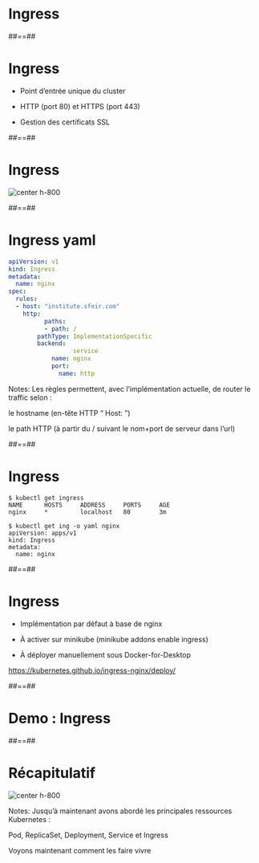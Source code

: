 <!-- .slide: class="transition-bg-sfeir-3"-->

# Ingress

##==##

<!-- .slide:-->

# Ingress

- Point d’entrée unique du cluster

- HTTP (port 80) et HTTPS (port 443)

- Gestion des certificats SSL

##==##

<!-- .slide:-->

# Ingress

![center h-800](./assets/images/ingress.svg)

##==##

<!-- .slide: class="with-code max-height" -->

# Ingress yaml

```yaml
apiVersion: v1
kind: Ingress
metadata:
  name: nginx
spec:
  rules:
  - host: "institute.sfeir.com"
    http:
          paths:
          - path: /
        pathType: ImplementationSpecific
        backend:
                  service
            name: nginx
            port:
              name: http
```

Notes:
Les règles permettent, avec l’implémentation actuelle, de router le traffic selon :

le hostname (en-tête HTTP “
Host:
”)

le path HTTP (à partir du
/
suivant le nom+port de serveur dans l’url)

##==##

<!-- .slide: class="with-code" -->

# Ingress

```shell
$ kubectl get ingress
NAME      HOSTS     ADDRESS     PORTS     AGE
nginx     *         localhost   80        3m

$ kubectl get ing -o yaml nginx
apiVersion: apps/v1
kind: Ingress
metadata:
  name: nginx
```

<!-- .element: class="big-code" -->

##==##

<!-- .slide: class="with-code" -->

# Ingress

- Implémentation par défaut à base de nginx

- À activer sur minikube (minikube addons enable ingress)

- À déployer manuellement sous Docker-for-Desktop

https://kubernetes.github.io/ingress-nginx/deploy/

##==##

<!-- .slide: data-type-show="hide"-->

# Demo : Ingress

##==##

<!-- .slide:-->

# Récapitulatif

![center h-800](./assets/images/recap-ingress.png)

Notes:
Jusqu’à maintenant avons abordé les principales ressources Kubernetes :

Pod, ReplicaSet,
Deployment, Service et Ingress

Voyons maintenant comment les faire vivre
